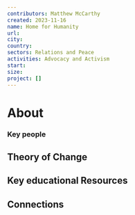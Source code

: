 ```yaml
---
contributors: Matthew McCarthy
created: 2023-11-16
name: Home for Humanity
url: 
city: 
country: 
sectors: Relations and Peace
activities: Advocacy and Activism
start: 
size: 
project: []
---
```


# About 


### Key people 


## Theory of Change 


## Key educational Resources 


## Connections 


